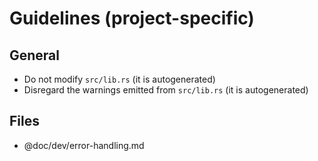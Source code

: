 # Guidelines (project-specific)

## General

* Do not modify `src/lib.rs` (it is autogenerated)
* Disregard the warnings emitted from `src/lib.rs` (it is autogenerated)

## Files

* @doc/dev/error-handling.md
